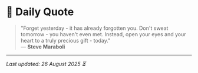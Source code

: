 # 📜 Daily Quote

> "Forget yesterday - it has already forgotten you. Don't sweat tomorrow - you haven't even met. Instead, open your eyes and your heart to a truly precious gift - today."  
> — **Steve Maraboli**

---

_Last updated: 26 August 2025 ⏳_

